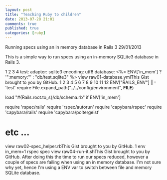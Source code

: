 ```yaml
---
layout: post
title: "Teaching Ruby to children"
date: 2013-07-28 21:01
comments: true
published: true
categories: [ruby]
---
```


Running specs using an in memory database in Rails 3
29/01/2013

This is a simple way to run specs using an in-memory SQLite3 database in Rails 3.

1
2
3
4
test:
  adapter: sqlite3
  encoding: utf8
  database: <%= ENV['in_mem'] ? '":memory:"' : "db/test.sqlite3" %>
view raw01-database.ymlThis Gist brought to you by GitHub.
1
2
3
4
5
6
7
8
9
10
11
12
ENV["RAILS_ENV"] ||= 'test'
require File.expand_path("../../config/environment", __FILE__)
 
load "#{Rails.root.to_s}/db/schema.rb" if ENV['in_mem']
 
require 'rspec/rails'
require 'rspec/autorun'
require 'capybara/rspec'
require 'capybara/rails'
require 'capybara/poltergeist'
 
# etc ...
view raw02-spec_helper.rbThis Gist brought to you by GitHub.
1
env in_mem=1 rspec spec
view raw04-run-it.shThis Gist brought to you by GitHub.
After doing this the time to run our specs reduced, however a couple of specs are failing when using an in memory database. I'm not sure why yet, hence I'm using a ENV var to switch between file and memory SQLite database.

